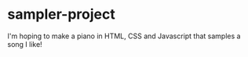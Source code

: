 # sampler-project
I'm hoping to make a piano in HTML, CSS and Javascript that samples a song I like!
